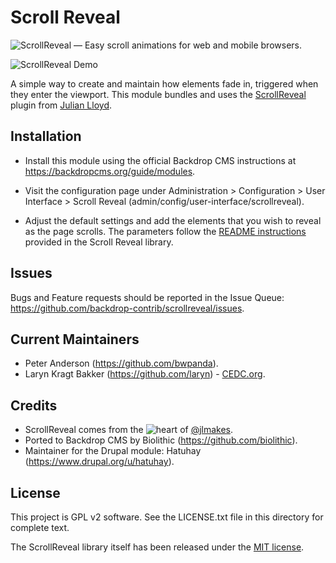 Scroll Reveal
=============

![ScrollReveal — Easy scroll animations for web and mobile browsers.](https://scrollrevealjs.org/assets/scrollreveal-repo-header.png)

![ScrollReveal Demo](https://scrollrevealjs.org/assets/scrollreveal-demo.png)

A simple way to create and maintain how elements fade in, triggered when they
enter the viewport. This module bundles and uses the
[ScrollReveal](https://github.com/jlmakes/scrollreveal) plugin from
[Julian Lloyd](https://github.com/jlmakes).

Installation
------------

- Install this module using the official Backdrop CMS instructions at
  https://backdropcms.org/guide/modules.

- Visit the configuration page under Administration > Configuration > User
  Interface > Scroll Reveal (admin/config/user-interface/scrollreveal).

- Adjust the default settings and add the elements that you wish to reveal as
  the page scrolls. The parameters follow the [README instructions](https://github.com/backdrop-contrib/scrollreveal/blob/1.x-2.x/library/README.md#22-the-starting-defaults)
  provided in the Scroll Reveal library.

Issues
------

Bugs and Feature requests should be reported in the Issue Queue:
https://github.com/backdrop-contrib/scrollreveal/issues.

Current Maintainers
-------------------

- Peter Anderson (https://github.com/bwpanda).
- Laryn Kragt Bakker (https://github.com/laryn) - [CEDC.org](https://cedc.org).

Credits
-------

- ScrollReveal comes from the ![heart](http://i.imgur.com/oXJmdtz.gif) of
  [@jlmakes](https://twitter.com/jlmakes).
- Ported to Backdrop CMS by Biolithic (https://github.com/biolithic).
- Maintainer for the Drupal module: Hatuhay (https://www.drupal.org/u/hatuhay).

License
-------

This project is GPL v2 software. See the LICENSE.txt file in this directory for
complete text.

The ScrollReveal library itself has been released under the [MIT license](https://github.com/backdrop-contrib/scrollreveal/blob/1.x-2.x/library/LICENSE.md).

